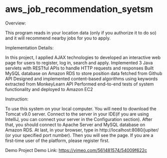 # aws_job_recommendation_syetsm

Overview:

This program reads in your location data (only if you authorize it to do so) and it will recommend nearby jobs for you to apply.

Implementation Details:

In this project, I applied AJAX technologies to developed an interactive web page for users to register, log in, search and apply. Implemented 3 Java servlets with RESTful APIs to handle HTTP requests and responses Built MySQL database on Amazon RDS to store position data fetched from Github API Designed and implemented content-based algorithms using keywords extracted from MonkeyLearn API Performed end-to-end tests of system functionality and deployed to Amazon EC2

Instruction:

To use this system on your local computer. You will need to download the Tomcat v9.0 server. Connect to the server in your IDE(if you are using IntelliJ, you can connect your server in the Configuration section). After that, you should connect to Apache Server and MySQL database on Amazon RDS. At last, in your browser, type in http://localhost:8080/jupiter/ (or your specified port number). Then you will see the page. If you are a first-time user of the platform, please register first.

Demo Project Demo Link: https://vimeo.com/561481574/54009f622c
